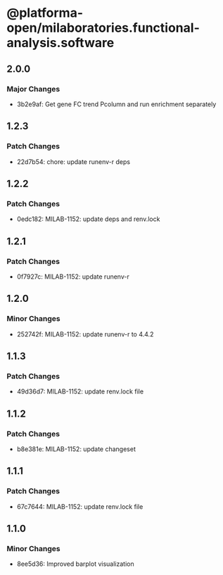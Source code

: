 # @platforma-open/milaboratories.functional-analysis.software

## 2.0.0

### Major Changes

- 3b2e9af: Get gene FC trend Pcolumn and run enrichment separately

## 1.2.3

### Patch Changes

- 22d7b54: chore: update runenv-r deps

## 1.2.2

### Patch Changes

- 0edc182: MILAB-1152: update deps and renv.lock

## 1.2.1

### Patch Changes

- 0f7927c: MILAB-1152: update runenv-r

## 1.2.0

### Minor Changes

- 252742f: MILAB-1152: update runenv-r to 4.4.2

## 1.1.3

### Patch Changes

- 49d36d7: MILAB-1152: update renv.lock file

## 1.1.2

### Patch Changes

- b8e381e: MILAB-1152: update changeset

## 1.1.1

### Patch Changes

- 67c7644: MILAB-1152: update renv.lock file

## 1.1.0

### Minor Changes

- 8ee5d36: Improved barplot visualization
